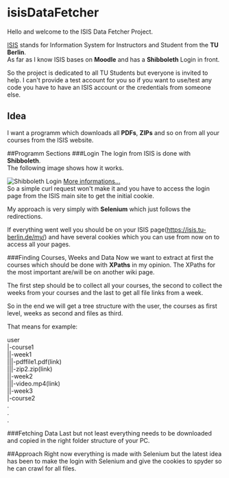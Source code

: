 # isisDataFetcher

Hello and welcome to the ISIS Data Fetcher Project.

[ISIS](https://isis.tu-berlin.de/) stands for Information System for Instructors and Student from the **TU Berlin**.  
As far as I know ISIS bases on **Moodle** and has a **Shibboleth** Login in front.

So the project is dedicated to all TU Students but everyone is invited to help. I can't provide a test account for you so if you want to use/test any code you have to have an ISIS account or the credentials from someone else.


## Idea
I want a programm which downloads all **PDFs**, **ZIPs** and so on from all your courses from the ISIS website.


##Programm Sections
###Login
The login from ISIS is done with **Shibboleth**.  
The following image shows how it works.

![Shibboleth Login](http://i.stack.imgur.com/LcVqI.png)
[More informations...](http://stackoverflow.com/questions/16512965/logging-into-saml-shibboleth-authenticated-server-using-python)  
So a simple curl request won't make it and you have to access the login page from the ISIS main site to get the initial cookie.

My approach is very simply with **Selenium** which just follows the redirections.

If everything went well you should be on your ISIS page(https://isis.tu-berlin.de/my/) and have several cookies which you can use from now on to access all your pages.


###Finding Courses, Weeks and Data
Now we want to extract at first the courses which should be done with **XPaths** in my opinion.
The XPaths for the most important are/will be on another wiki page.

The first step should be to collect all your courses, the second to collect the weeks from your courses and the last to get all file links from a week.


So in the end we will get a tree structure with the user, the courses as first level, weeks as second and files as third.

That means for example:

user  
|-course1  
||-week1  
|||-pdffile1.pdf(link)  
|||-zip2.zip(link)  
||-week2  
|||-video.mp4(link)  
||-week3  
|-course2  
.  
.  
.  



###Fetching Data
Last but not least everything needs to be downloaded and copied in the right folder structure of your PC.




##Approach
Right now everything is made with Selenium but the latest idea has been to make the login with Selenium and give the cookies to spyder so he can crawl for all files.

